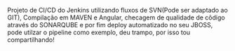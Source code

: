 Projeto de CI/CD do Jenkins utilizando fluxos de SVN(Pode ser adaptado ao GIT), Compilação em MAVEN e Angular, checagem de qualidade de cõdigo através do SONARQUBE e por fim deploy automatizado no seu JBOSS, pode utilzar o pipeline como exemplo, deu trampo, por isso tou compartilhando!
